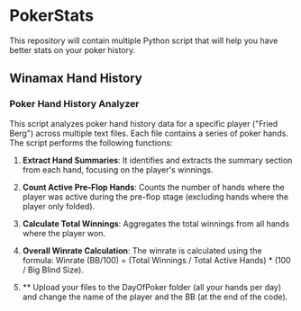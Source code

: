 # PokerStats
This repository will contain multiple Python script that will help you have better stats on your poker history.

## Winamax Hand History
### Poker Hand History Analyzer

This script analyzes poker hand history data for a specific player ("Fried Berg") across multiple text files. Each file contains a series of poker hands. The script performs the following functions:

1. **Extract Hand Summaries**: It identifies and extracts the summary section from each hand, focusing on the player's winnings.

2. **Count Active Pre-Flop Hands**: Counts the number of hands where the player was active during the pre-flop stage (excluding hands where the player only folded).

3. **Calculate Total Winnings**: Aggregates the total winnings from all hands where the player won.

4. **Overall Winrate Calculation**: The winrate is calculated using the formula: Winrate (BB/100) = (Total Winnings / Total Active Hands) * (100 / Big Blind Size).

5. ** Upload your files to the DayOfPoker folder (all your hands per day) and change the name of the player and the BB (at the end of the code). 
